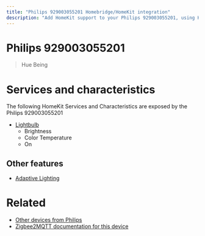 ```yaml
---
title: "Philips 929003055201 Homebridge/HomeKit integration"
description: "Add HomeKit support to your Philips 929003055201, using Homebridge, Zigbee2MQTT and homebridge-z2m."
---
```

<!---
This file has been GENERATED using src/docgen/docgen.ts
DO NOT EDIT THIS FILE MANUALLY!
-->
# Philips 929003055201
> Hue Being


# Services and characteristics
The following HomeKit Services and Characteristics are exposed by
the Philips 929003055201

* [Lightbulb](../../light.md)
  * Brightness
  * Color Temperature
  * On


## Other features
* [Adaptive Lighting](../../light.md)


# Related
* [Other devices from Philips](../index.md#philips)
* [Zigbee2MQTT documentation for this device](https://www.zigbee2mqtt.io/devices/929003055201.html)